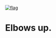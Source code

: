 [![flag](https://github.com/user-attachments/assets/bb96eef8-9ae7-4d08-bb77-6905e5095499)](/README_cdn.md)

# Elbows up.
